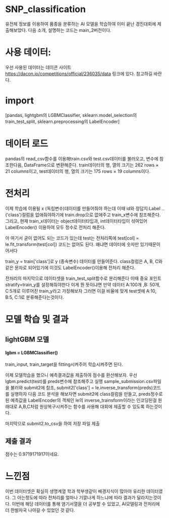 # SNP_classification

유전체 정보를 이용하여 품종을 분류하는 AI 모델을 학습하여 이미 끝난 경진대회에 제출해보았다.
다음 소개, 설명하는 코드는 main_2버전이다.

# 사용 데이터:
우선 사용된 데이터는 데이콘 사이트 https://dacon.io/competitions/official/236035/data 링크에 있다.
참고하길 바란다.

# import
[pandas, lightgbm의 LGBMClassifier, sklearn.model_selection의 train_test_split, sklearn.preprocessing의 LabelEncoder]

# 데이터 로드
pandas의 read_csv함수를 이용해train.csv와 test.csv데이터를 불러오고, 변수에 참조한다음, DataFrame으로 변환해준다.
train데이터의 행, 열의 크기는 262 rows × 21 columns이고, 
test데이터의 행, 열의 크기는 175 rows × 19 columns이다.

# 전처리
이제 학습에 이용될 x (독립변수)데이터를 만들어줘야 하는데 이때  id와 정답지:Label ..('class')컬럼을 없애줘야하기에 
train.drop으로 없애주고 train_x변수에 참조해준다.
그리고, 현재 train_x데이터는 object데이터타입과, int데이터타입이 섞여있어 LabelEncoder() 이용하여 모두 정수로 전처리 해준다.

아 여기서 굳이 없어도 되는 코드가 있는데 test는 전처리쪽에 test[col] = le.fit_transform(test[col]) 코드는 없어도 된다.
왜냐면 데이터에 숫자만 있기때문이어서다

train_y = train['class']로 y (종속변수) 데이터를 만들어준다.
class컬럼은 A, B, C와 같은 문자로 되어있기에 이것도 LabelEncoder()이용해 전처리 해준다.

전처리의 마지막으로 데이터셋을 train_test_split함수로 분리해준다 이때 중요 포인트 stratify=train_y를 설정해줘야한다
이게 뭔 뜻이냐면 만약 데이터  A:100개 ,B: 50개, C:5개로 이루어진 train_y라고 가정해보자 그러면 이걸 비율에 맞게 
test셋에 A:10, B:5, C:1로 분류해준다는것이다.

# 모델 학습 및 결과
## lightGBM 모델
#### lgbm = LGBMClassifier()
train_input, train_target을 fitting시켜주어 학습시켜주면 된다.

이제 모델학습을 했으니 예측결과값을 제출하여 점수를 환산해보자.
우선 lgbm.predict(test)를 preds변수에 참조해주고 실행
sample_submission.csv파일을 불러와 submit2에 참조,
submit2['class'] = le.inverse_transform(preds)코드를 실행하자
다음 코드 분석을 해보자면 submit2에 class컬럼을 만들고, preds정수로 된 예측값을 LabelEncoder의 객체인
le의 inverse_trainsform이라는 인코딩된걸 원래대로 A,B,C처럼 원상복구시켜주는 함수를 사용해 
대회에 제출할 수 있도록 하는것이다.

마지막으로 submit2.to_csv을 하여 저장 파일 제출
## 제출 결과
점수는 0.9719171917이네요.


# 느낀점
이번 데이터셋은 확실히 생명계열 학과 학부생같이 배경지식이 많아야 유리한 데이터였다.
그 아는정도에 따라 전처리를 얼마나 기깔나게 하느냐에 따라 결과가 달라지는것이다.
이번에 해당 데이터를 통해 염기서열을 더 공부할 수 있었고, AI모델링과 전처리에 더 한발자국 나아갈 수 있었던 것 같다.



